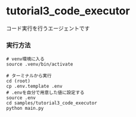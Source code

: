 # tutorial3_code_executor

コード実行を行うエージェントです

### 実行方法
```
# venv環境に入る
source .venv/bin/activate

# ターミナルから実行
cd (root)
cp .env.template .env
# .envを自分で用意した値に設定する
source .env
cd samples/tutorial3_code_executor
python main.py
```
